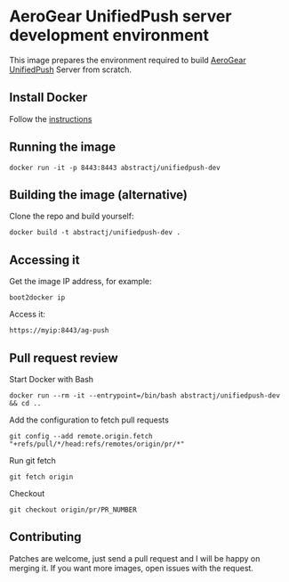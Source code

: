 # AeroGear UnifiedPush server development environment

This image prepares the environment required to build [AeroGear UnifiedPush](https://github.com/aerogear/aerogear-unifiedpush-server/) Server from scratch.

## Install Docker

Follow the [instructions](http://docs.docker.com/installation/)

## Running the image

`docker run -it -p 8443:8443 abstractj/unifiedpush-dev`

## Building the image (alternative)

Clone the repo and build yourself:

`docker build -t abstractj/unifiedpush-dev .`

## Accessing it

Get the image IP address, for example:

`boot2docker ip`

Access it:

`https://myip:8443/ag-push`

## Pull request review

Start Docker with Bash

`docker run --rm -it --entrypoint=/bin/bash abstractj/unifiedpush-dev && cd ..`

Add the configuration to fetch pull requests

`git config --add remote.origin.fetch "+refs/pull/*/head:refs/remotes/origin/pr/*"`

Run git fetch

`git fetch origin`

Checkout

`git checkout origin/pr/PR_NUMBER`

## Contributing

Patches are welcome, just send a pull request and I will be happy on merging it. If you want more images, open issues
with the request.
